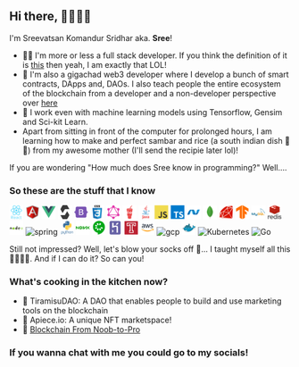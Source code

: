 ## Hi there, 👋👋👋👋

I'm Sreevatsan Komandur Sridhar aka. **Sree**!

- 👨‍💻 I'm more or less a full stack developer. If you think the definition of it is [this](https://www.w3schools.com/whatis/whatis_fullstack.asp) then yeah, I am exactly that LOL!
- 💎 I'm also a gigachad web3 developer where I develop a bunch of smart contracts, DApps and, DAOs. I also teach people the entire ecosystem of the blockchain from a developer and a non-developer perspective over [here](https://bright-paletas-bdab6e.netlify.app/)
- 🌱 I work even with machine learning models using Tensorflow, Gensim and Sci-kit Learn.
- Apart from sitting in front of the computer for prolonged hours, I am learning how to make and perfect sambar and rice (a south indian dish 🍛🍛) from my awesome mother (I'll send the recipie later lol)!

If you are wondering "How much does Sree know in programming?" Well....


### So these are the stuff that I know 

<p align="left">
<img src="https://raw.githubusercontent.com/devicons/devicon/master/icons/react/react-original-wordmark.svg" alt="react" width="25" height="25" />
<img src="https://raw.githubusercontent.com/devicons/devicon/master/icons/angularjs/angularjs-original.svg" alt="angular-js" width="25" height="25" />
<img src="https://raw.githubusercontent.com/devicons/devicon/master/icons/vuejs/vuejs-original.svg" alt="vue" width="25" height="25" />
<img src="https://github.com/devicons/devicon/blob/master/icons/solidity/solidity-plain.svg" alt="Solidity" width="25" height="25" />
<img src="https://raw.githubusercontent.com/devicons/devicon/master/icons/bootstrap/bootstrap-plain.svg" alt="bootstrap" width="25" height="25" />
<img src="https://raw.githubusercontent.com/devicons/devicon/master/icons/css3/css3-original-wordmark.svg" alt="css3" width="25" height="25" />
<img src="https://github.com/devicons/devicon/blob/master/icons/graphql/graphql-plain.svg" alt="Go" width="25" height="25" />
<img src="https://raw.githubusercontent.com/devicons/devicon/master/icons/gulp/gulp-plain.svg" alt="gulp" width="25" height="25" />
<img src="https://raw.githubusercontent.com/devicons/devicon/master/icons/java/java-original-wordmark.svg" alt="java" width="25" height="25" />
<img src="https://raw.githubusercontent.com/devicons/devicon/master/icons/javascript/javascript-original.svg" alt="javascript" width="25" height="25" />
<img src="https://raw.githubusercontent.com/devicons/devicon/master/icons/typescript/typescript-original.svg" alt="typescript" width="25" height="25" />
<img src="https://raw.githubusercontent.com/devicons/devicon/master/icons/dot-net/dot-net-original.svg" alt=".NET" width="25" height="25" />
<img src="https://raw.githubusercontent.com/devicons/devicon/master/icons/mongodb/mongodb-original.svg" alt="mongodb" width="25" height="25" />
<img src="https://github.com/devicons/devicon/blob/master/icons/ruby/ruby-plain.svg" alt="Ruby" width="25" height="25" />
<img src="https://github.com/devicons/devicon/blob/master/icons/tensorflow/tensorflow-original.svg" alt="Ruby" width="25" height="25" />
<img src="https://raw.githubusercontent.com/devicons/devicon/master/icons/mysql/mysql-original-wordmark.svg" alt="mysql" width="25" height="25" />
<img src="https://raw.githubusercontent.com/devicons/devicon/master/icons/redis/redis-original-wordmark.svg" alt="redis" width="25" height="25" />
<img src="https://raw.githubusercontent.com/devicons/devicon/master/icons/nodejs/nodejs-original-wordmark.svg" alt="nodejs" width="25" height="25" />
<img src="https://www.vectorlogo.zone/logos/springio/springio-icon.svg" alt="spring" width="25" height="25" />
<img src="https://raw.githubusercontent.com/devicons/devicon/master/icons/python/python-original-wordmark.svg" alt="python" width="25" height="25" />
<img src="https://raw.githubusercontent.com/devicons/devicon/master/icons/nginx/nginx-original.svg" alt="nginx" width="25" height="25" />
<img src="https://raw.githubusercontent.com/devicons/devicon/master/icons/cucumber/cucumber-plain.svg" alt="cucumber" width="25" height="25" />
<img src="https://raw.githubusercontent.com/devicons/devicon/master/icons/heroku/heroku-plain.svg" alt="heroku" width="25" height="25" />
<img src="https://raw.githubusercontent.com/devicons/devicon/master/icons/travis/travis-plain.svg" alt="travis" width="25" height="25" />
<img src="https://raw.githubusercontent.com/github/explore/80688e429a7d4ef2fca1e82350fe8e3517d3494d/topics/aws/aws.png" alt="aws" width="25" height="25" />
<img src="https://www.vectorlogo.zone/logos/google_cloud/google_cloud-icon.svg" alt="gcp" width="25" height="25" />
<img src="https://raw.githubusercontent.com/devicons/devicon/master/icons/docker/docker-original.svg" alt="Docker" width="25" height="25" />
<img src="https://www.vectorlogo.zone/logos/kubernetes/kubernetes-icon.svg" alt="Kubernetes" width="25" height="25" />
<img src="https://cdn.jsdelivr.net/gh/devicons/devicon/icons/go/go-original.svg" alt="Go" width="25" height="25" />



</p>

Still not impressed? Well, let's blow your socks off 🧦... I taught myself all this 🧠🧠🧠🧠. And if I can do it? So can you! 



### What's cooking in the kitchen now?

- 🍰 TiramisuDAO: A DAO that enables people to build and use marketing tools on the blockchain
- 🧩 Apiece.io: A unique NFT marketspace!
- 📒 [Blockchain From Noob-to-Pro](https://bright-paletas-bdab6e.netlify.app/)



### If you wanna chat with me you could go to my socials!


